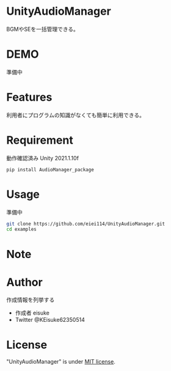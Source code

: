 # UnityAudioManager

BGMやSEを一括管理できる。

# DEMO

準備中

# Features

利用者にプログラムの知識がなくても簡単に利用できる。

# Requirement

動作確認済み
Unity 2021.1.10f

```bash
pip install AudioManager_package
```

# Usage

準備中

```bash
git clone https://github.com/eiei114/UnityAudioManager.git
cd examples
```

# Note



# Author

作成情報を列挙する

* 作成者 eisuke
* Twitter @KEisuke62350514 

# License

"UnityAudioManager" is under [MIT license](https://en.wikipedia.org/wiki/MIT_License).
